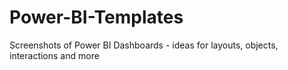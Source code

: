# Power-BI-Templates

Screenshots of Power BI Dashboards - ideas for layouts, objects, interactions and more
